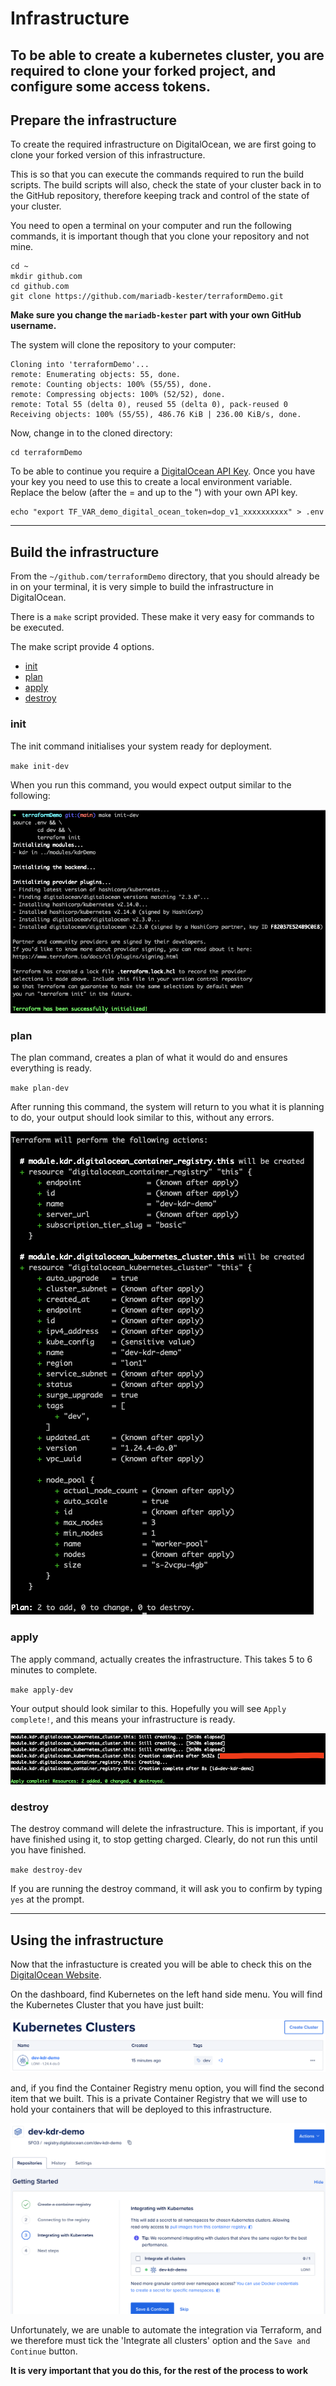 # Infrastructure

To be able to create a kubernetes cluster, you are required to clone your forked project, and configure some access
tokens.
----
## Prepare the infrastructure

To create the required infrastructure on DigitalOcean, we are first going to clone your forked version of this
infrastructure.

This is so that you can execute the commands required to run the build scripts. The build scripts will also, check the
state of your cluster back in to the GitHub repository, therefore keeping track and control of the state of your
cluster.

You need to open a terminal on your computer and run the following commands, it is important though that you clone your
repository and not mine.

    cd ~
    mkdir github.com
    cd github.com
    git clone https://github.com/mariadb-kester/terraformDemo.git

**Make sure you change the `mariadb-kester` part with your own GitHub username.**

The system will clone the repository to your computer:

    Cloning into 'terraformDemo'...
    remote: Enumerating objects: 55, done.
    remote: Counting objects: 100% (55/55), done.
    remote: Compressing objects: 100% (52/52), done.
    remote: Total 55 (delta 0), reused 55 (delta 0), pack-reused 0
    Receiving objects: 100% (55/55), 486.76 KiB | 236.00 KiB/s, done.

Now, change in to the cloned directory:

    cd terraformDemo

To be able to continue you require a [DigitalOcean API Key](./apikey.md). Once you have your key you need to use this to
create a local environment variable. Replace the below (after the = and up to the ") with your own API key.

    echo "export TF_VAR_demo_digital_ocean_token=dop_v1_xxxxxxxxxx" > .env

----

## Build the infrastructure

From the `~/github.com/terraformDemo` directory, that you should already be in on your terminal, it is very simple to
build the infrastructure in DigitalOcean.

There is a `make` script provided. These make it very easy for commands to be executed.

The make script provide 4 options.

- [init](#init)
- [plan](#plan)
- [apply](#apply)
- [destroy](#destroy)

### init

The init command initialises your system ready for deployment.

`make init-dev`

When you run this command, you would expect output similar to the following:

![init dev](../../images/digitalocean/DO_init-dev.png)

### plan

The plan command, creates a plan of what it would do and ensures everything is ready.

`make plan-dev`

After running this command, the system will return to you what it is planning to do, your output should look similar to
this, without any errors.

![plan dev](../../images/digitalocean/DO_plan-dev.png)

### apply

The apply command, actually creates the infrastructure. This takes 5 to 6 minutes to complete.

`make apply-dev`

Your output should look similar to this. Hopefully you will see `Apply complete!`, and this means your infrastructure is
ready.

![apply dev](../../images/digitalocean/DO_apply-dev.png)

### destroy

The destroy command will delete the infrastructure. This is important, if you have finished using it, to stop getting
charged. Clearly, do not run this until you have finished.

`make destroy-dev`

If you are running the destroy command, it will ask you to confirm by typing `yes` at the prompt.

----

## Using the infrastructure

Now that the infrastucture is created you will be able to check this on
the [DigitalOcean Website](https://www.digitalocean.com).

On the dashboard, find Kubernetes on the left hand side menu. You will find the Kubernetes Cluster that you have just
built:

![Kubernetes Cluster](../../images/digitalocean/DO_kube_cluster.png)

and, if you find the Container Registry menu option, you will find the second item that we built. This is a private
Container Registry that we will use to hold your containers that will be deployed to this infrastructure.

![Container Registry](../../images/digitalocean/DO_container_registry.png)

Unfortunately, we are unable to automate the integration via Terraform, and we therefore must tick the 'Integrate all
clusters' option and the `Save and Continue` button.

**It is very important that you do this, for the rest of the process to work**